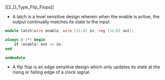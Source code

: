 [[2_D_Type_Flip_Flops]]
* A latch is a level sensitive design wherein when the enable is active, the output continually matches its state to the input
```verilog
module latch(wire enable, wire [31:0] in, reg [31:0] out);

always @ (*) begin
	if (enable) out <= in;
end

endmodule
```
* A flip flop is an edge sensitive design which only updates its state at the rising or falling edge of a clock signal. 